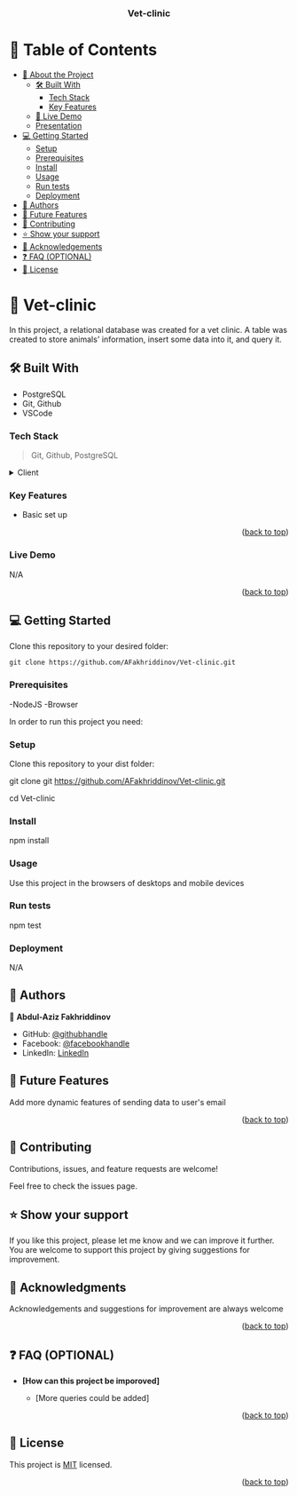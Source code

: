 <a name="readme-top"></a>

<div align="center">

  <h3><b>Vet-clinic</b></h3>

</div>

# 📗 Table of Contents

- [📖 About the Project](#about-project)
  - [🛠 Built With](#built-with)
    - [Tech Stack](#tech-stack)
    - [Key Features](#key-features)
  - [🚀 Live Demo](#live-demo)
  - [Presentation](#presentation)
- [💻 Getting Started](#getting-started)
  - [Setup](#setup)
  - [Prerequisites](#prerequisites)
  - [Install](#install)
  - [Usage](#usage)
  - [Run tests](#run-tests)
  - [Deployment](#deployment)
- [👥 Authors](#authors)
- [🔭 Future Features](#future-features)
- [🤝 Contributing](#contributing)
- [⭐️ Show your support](#support)
- [🙏 Acknowledgements](#acknowledgements)
- [❓ FAQ (OPTIONAL)](#faq)
- [📝 License](#license)

<!-- PROJECT DESCRIPTION -->

# 📖 Vet-clinic <a name="about-project"></a>

In this project, a relational database was created for a vet clinic. A table was created to store animals' information, insert some data into it, and query it.

## 🛠 Built With <a name="built-with"></a>

- PostgreSQL
- Git, Github
- VSCode

### Tech Stack <a name="tech-stack"></a>

> Git,
> Github,
> PostgreSQL

<details>
  <summary>Client</summary>
  <ul>
    <li><a href="https://www.w3schools.com/sql/default.asp">SQL</a></li>

  </ul>
</details>

### Key Features <a name="key-features"></a>

- Basic set up

<p align="right">(<a href="#readme-top">back to top</a>)</p>

### Live Demo <a name="live-demo"></a>

N/A

<p align="right">(<a href="#readme-top">back to top</a>)</p>

## 💻 Getting Started <a name="getting-started"></a>

Clone this repository to your desired folder:

```
git clone https://github.com/AFakhriddinov/Vet-clinic.git
```

### Prerequisites

-NodeJS
-Browser

In order to run this project you need:

### Setup

Clone this repository to your dist folder:

git clone git https://github.com/AFakhriddinov/Vet-clinic.git

cd Vet-clinic

### Install

npm install

### Usage

Use this project in the browsers of desktops and mobile devices

### Run tests

npm test

### Deployment

N/A

## 👥 Authors <a name="authors"></a>

👤 **Abdul-Aziz Fakhriddinov**

- GitHub: [@githubhandle](https://github.com/AFakhriddinov)
- Facebook: [@facebookhandle](https://www.facebook.com/abdulaziz.faxriddinov)
- LinkedIn: [LinkedIn](https://www.linkedin.com/in/afakhriddinov/)



## 🔭 Future Features <a name="future-features"></a>

Add more dynamic features of sending data to user's email

<p align="right">(<a href="#readme-top">back to top</a>)</p>

## 🤝 Contributing <a name="contributing"></a>

Contributions, issues, and feature requests are welcome!

Feel free to check the issues page.

## ⭐️ Show your support <a name="support"></a>

If you like this project, please let me know and we can improve it further. You are welcome to support this project by giving suggestions for improvement.

## 🙏 Acknowledgments <a name="acknowledgements"></a>

Acknowledgements and suggestions for improvement are always welcome

<p align="right">(<a href="#readme-top">back to top</a>)</p>

## ❓ FAQ (OPTIONAL) <a name="faq"></a>

- **[How can this project be imporoved]**

  - [More queries could be added]

<p align="right">(<a href="#readme-top">back to top</a>)</p>

## 📝 License <a name="license"></a>

This project is [MIT](https://github.com/AFakhriddinov/Vet-clinic/blob/dev/LICENSE) licensed.

<p align="right">(<a href="#readme-top">back to top</a>)</p>

